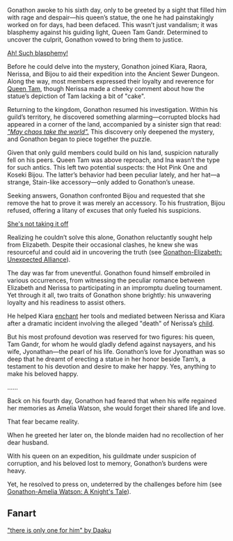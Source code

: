 Gonathon awoke to his sixth day, only to be greeted by a sight that filled him with rage and despair—his queen’s statue, the one he had painstakingly worked on for days, had been defaced. This wasn’t just vandalism; it was blasphemy against his guiding light, Queen Tam Gandr. Determined to uncover the culprit, Gonathon vowed to bring them to justice.

[Ah! Such blasphemy!](#embed:https://www.youtube.com/embed/oygFzGlMT28?si=2KtGxfUiZWo9TRa6\&start=180)

Before he could delve into the mystery, Gonathon joined Kiara, Raora, Nerissa, and Bijou to aid their expedition into the Ancient Sewer Dungeon. Along the way, most members expressed their loyalty and reverence for [Queen Tam](https://www.youtube.com/live/oygFzGlMT28?feature=shared\&t=442), though Nerissa made a cheeky comment about how the statue’s depiction of Tam lacking a bit of "cake".

Returning to the kingdom, Gonathon resumed his investigation. Within his guild’s territory, he discovered something alarming—corrupted blocks had appeared in a corner of the land, accompanied by a sinister sign that read: [*"May chaos take the world".*](https://www.youtube.com/live/oygFzGlMT28?feature=shared\&t=1759) This discovery only deepened the mystery, and Gonathon began to piece together the puzzle.

Given that only guild members could build on his land, suspicion naturally fell on his peers. Queen Tam was above reproach, and Ina wasn’t the type for such antics. This left two potential suspects: the Hot Pink One and Koseki Bijou. The latter’s behavior had been peculiar lately, and her hat—a strange, Stain-like accessory—only added to Gonathon’s unease.

Seeking answers, Gonathon confronted Bijou and requested that she remove the hat to prove it was merely an accessory. To his frustration, Bijou refused, offering a litany of excuses that only fueled his suspicions.

[She's not taking it off](#embed:https://www.youtube.com/embed/oygFzGlMT28?si=2KtGxfUiZWo9TRa6\&start=2475)

Realizing he couldn’t solve this alone, Gonathon reluctantly sought help from Elizabeth. Despite their occasional clashes, he knew she was resourceful and could aid in uncovering the truth (see [Gonathon-Elizabeth: Unexpected Alliance](#edge:liz-gigi)).

The day was far from uneventful. Gonathon found himself embroiled in various occurrences, from witnessing the peculiar romance between Elizabeth and Nerissa to participating in an impromptu dueling tournament. Yet through it all, two traits of Gonathon shone brightly: his unwavering loyalty and his readiness to assist others.

He helped Kiara [enchant](https://www.youtube.com/live/oygFzGlMT28?feature=shared\&t=5674) her tools and mediated between Nerissa and Kiara after a dramatic incident involving the alleged "death" of Nerissa’s [child](https://www.youtube.com/live/oygFzGlMT28?feature=shared\&t=4296).

But his most profound devotion was reserved for two figures: his queen, Tam Gandr, for whom he would gladly defend against naysayers, and his wife, Jyonathan—the pearl of his life. Gonathon’s love for Jyonathan was so deep that he dreamt of erecting a statue in her honor beside Tam’s, a testament to his devotion and desire to make her happy. Yes, anything to make his beloved happy.

......

Back on his fourth day, Gonathon had feared that when his wife regained her memories as Amelia Watson, she would forget their shared life and love.

That fear became reality.

When he greeted her later on, the blonde maiden had no recollection of her dear husband.

With his queen on an expedition, his guildmate under suspicion of corruption, and his beloved lost to memory, Gonathon’s burdens were heavy.

Yet, he resolved to press on, undeterred by the challenges before him (see [Gonathon-Amelia Watson: A Knight's Tale](#edge:gigi-ame)).

## Fanart

["there is only one for him" by Daaku](https://x.com/koizumi_arata/status/1831971695621808324)
